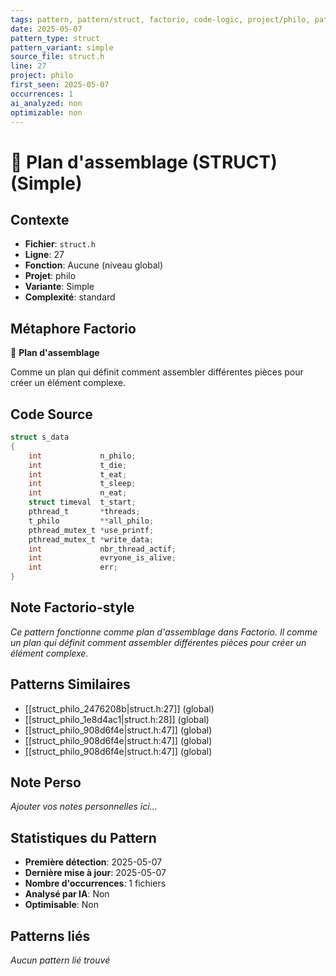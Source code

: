 ```yaml
---
tags: pattern, pattern/struct, factorio, code-logic, project/philo, pattern/variant/simple
date: 2025-05-07
pattern_type: struct
pattern_variant: simple
source_file: struct.h
line: 27
project: philo
first_seen: 2025-05-07
occurrences: 1
ai_analyzed: non
optimizable: non
---
```


# 📐 Plan d'assemblage (STRUCT) (Simple)

## Contexte
- **Fichier**: `struct.h`
- **Ligne**: 27
- **Fonction**: Aucune (niveau global)
- **Projet**: philo
- **Variante**: Simple
- **Complexité**: standard

## Métaphore Factorio
📐 **Plan d'assemblage**

Comme un plan qui définit comment assembler différentes pièces pour créer un élément complexe.

## Code Source
```c
struct s_data
{
	int				n_philo;
	int				t_die;
	int				t_eat;
	int				t_sleep;
	int				n_eat;
	struct timeval	t_start;
	pthread_t		*threads;
	t_philo			**all_philo;
	pthread_mutex_t	*use_printf;
	pthread_mutex_t	*write_data;
	int				nbr_thread_actif;
	int				evryone_is_alive;
	int				err;
}
```

## Note Factorio-style
*Ce pattern fonctionne comme plan d'assemblage dans Factorio. Il comme un plan qui définit comment assembler différentes pièces pour créer un élément complexe.*

## Patterns Similaires
- [[struct_philo_2476208b|struct.h:27]] (global)
- [[struct_philo_1e8d4ac1|struct.h:28]] (global)
- [[struct_philo_908d6f4e|struct.h:47]] (global)
- [[struct_philo_908d6f4e|struct.h:47]] (global)
- [[struct_philo_908d6f4e|struct.h:47]] (global)

## Note Perso
*Ajouter vos notes personnelles ici...*

## Statistiques du Pattern
- **Première détection**: 2025-05-07
- **Dernière mise à jour**: 2025-05-07
- **Nombre d'occurrences**: 1 fichiers
- **Analysé par IA**: Non
- **Optimisable**: Non

## Patterns liés
*Aucun pattern lié trouvé*
